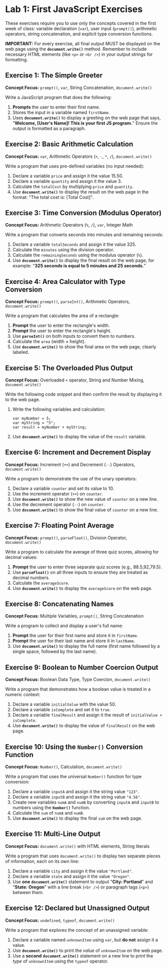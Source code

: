 <h1>Lab 1: First JavaScript Exercises</h1>

These exercises require you to use only the concepts covered in the first week of class: variable declaration (`var`), user input (`prompt()`), arithmetic operators, string concatenation, and explicit type conversion functions.

**IMPORTANT:** For every exercise, all final output MUST be displayed on the web page using the **`document.write()`** method. Remember to include necessary HTML elements (like `<p>` or `<br />`) in your output strings for formatting.

## Exercise 1: The Simple Greeter

**Concept Focus:** `prompt()`, `var`, String Concatenation, `document.write()`

Write a JavaScript program that does the following:

1. **Prompts** the user to enter their first name.
2. Stores the input in a variable named `firstName`.
3. Uses **`document.write()`** to display a greeting on the web page that says, "**Welcome, [User's Name]! This is your first JS program.**" Ensure the output is formatted as a paragraph.

## Exercise 2: Basic Arithmetic Calculation

**Concept Focus:** `var`, Arithmetic Operators (`+`, `-`, `*`, `/`), `document.write()`

Write a program that uses pre-defined variables (no input needed):

1. Declare a variable `price` and assign it the value 15.50.
2. Declare a variable `quantity` and assign it the value 3.
3. Calculate the `totalCost` by multiplying `price` and `quantity`.
4. Use **`document.write()`** to display the result on the web page in the format: "The total cost is: [Total Cost]".

## Exercise 3: Time Conversion (Modulus Operator)

**Concept Focus:** Arithmetic Operators (`%`, `/`), `var`, Integer Math

Write a program that converts seconds into minutes and remaining seconds:

1. Declare a variable `totalSeconds` and assign it the value 325.
2. Calculate the `minutes` using the division operator.
3. Calculate the `remainingSeconds` using the modulus operator (`%`).
4. Use **`document.write()`** to display the final result on the web page, for example: "**325 seconds is equal to 5 minutes and 25 seconds.**"

## Exercise 4: Area Calculator with Type Conversion

**Concept Focus:** `prompt()`, `parseInt()`, Arithmetic Operators, `document.write()`

Write a program that calculates the area of a rectangle:

1. **Prompt** the user to enter the rectangle's width.
2. **Prompt** the user to enter the rectangle's height.
3. Use **`parseInt()`** on both inputs to convert them to numbers.
4. Calculate the `area` (width × height).
5. Use **`document.write()`** to show the final area on the web page, clearly labeled.

## Exercise 5: The Overloaded Plus Output

**Concept Focus:** Overloaded `+` operator, String and Number Mixing, `document.write()`

Write the following code snippet and then confirm the result by displaying it to the web page.

1. Write the following variables and calculation:

   ```
   var myNumber = 5;
   var myString = "5";
   var result = myNumber + myString;
   ```

2. Use **`document.write()`** to display the value of the `result` variable.

## Exercise 6: Increment and Decrement Display

**Concept Focus:** Increment (`++`) and Decrement (`--`) Operators, `document.write()`

Write a program to demonstrate the use of the unary operators:

1. Declare a variable `counter` and set its value to 10.
2. Use the increment operator (`++`) on `counter`.
3. Use **`document.write()`** to show the new value of `counter` on a new line.
4. Use the decrement operator (`--`) on `counter`.
5. Use **`document.write()`** to show the final value of `counter` on a new line.

## Exercise 7: Floating Point Average

**Concept Focus:** `prompt()`, `parseFloat()`, Division Operator, `document.write()`

Write a program to calculate the average of three quiz scores, allowing for decimal values:

1. **Prompt** the user to enter three separate quiz scores (e.g., 88.5,92,79.5).
2. Use **`parseFloat()`** on all three inputs to ensure they are treated as decimal numbers.
3. Calculate the `averageScore`.
4. Use **`document.write()`** to display the `averageScore` on the web page.

## Exercise 8: Concatenating Names

**Concept Focus:** Multiple Variables, `prompt()`, String Concatenation

Write a program to collect and display a user's full name:

1. **Prompt** the user for their first name and store it in `firstName`.
2. **Prompt** the user for their last name and store it in `lastName`.
3. Use **`document.write()`** to display the full name (first name followed by a single space, followed by the last name).

## Exercise 9: Boolean to Number Coercion Output

**Concept Focus:** Boolean Data Type, Type Coercion, `document.write()`

Write a program that demonstrates how a boolean value is treated in a numeric context:

1. Declare a variable `initialValue` with the value 50.
2. Declare a variable `isComplete` and set it to `true`.
3. Declare a variable `finalResult` and assign it the result of `initialValue + isComplete`.
4. Use **`document.write()`** to display the value of `finalResult` on the web page.

## Exercise 10: Using the `Number()` Conversion Function

**Concept Focus:** `Number()`, Calculation, `document.write()`

Write a program that uses the universal `Number()` function for type conversion:

1. Declare a variable `inputA` and assign it the string value `"123"`.
2. Declare a variable `inputB` and assign it the string value `"4.56"`.
3. Create new variables `numA` and `numB` by converting `inputA` and `inputB` to numbers using the **`Number()`** function.
4. Calculate the `sum` of `numA` and `numB`.
5. Use **`document.write()`** to display the final `sum` on the web page.

## Exercise 11: Multi-Line Output

**Concept Focus:** `document.write()` with HTML elements, String literals

Write a program that uses `document.write()` to display two separate pieces of information, each on its own line:

1. Declare a variable `city` and assign it the value `"Portland"`.
2. Declare a variable `state` and assign it the value `"Oregon"`.
3. Use **one** **`document.write()`** statement to output "**City: Portland**" and "**State: Oregon**" with a line break (`<br />`) or paragraph tags (`<p>`) between them.

## Exercise 12: Declared but Unassigned Output

**Concept Focus:** `undefined`, `typeof`, `document.write()`

Write a program that explores the concept of an unassigned variable:

1. Declare a variable named `unknownItem` using `var`, but **do not** assign it a value.
2. Use **`document.write()`** to print the *value* of `unknownItem` on the web page.
3. Use a **second** **`document.write()`** statement on a new line to print the *type* of `unknownItem` using the `typeof` operator.